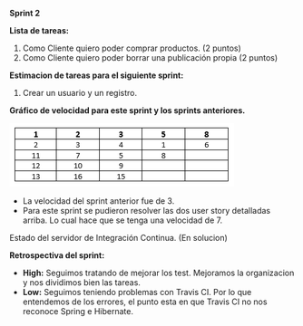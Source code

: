 **Sprint 2**

**Lista de tareas:**
1. Como Cliente quiero poder comprar productos. (2 puntos)
2. Como Cliente quiero poder borrar una publicación propia (2 puntos)

**Estimacion de tareas para el siguiente sprint:**
1. Crear un usuario y un registro.

**Gráfico de velocidad para este sprint y los sprints anteriores.**

![Grafico](/Images-Sprint/Grafico.PNG)

* La velocidad del sprint anterior fue de 3.
* Para este sprint se pudieron resolver las dos user story detalladas arriba. Lo cual hace que se tenga una velocidad de 7.

Estado del servidor de Integración Continua. (En solucion)

**Retrospectiva del sprint:**
* **High:** Seguimos tratando de mejorar los test. Mejoramos la organizacion y nos dividimos bien las tareas.
* **Low:** Seguimos teniendo problemas con Travis CI. Por lo que entendemos de los errores, el punto esta en que Travis CI no nos reconoce Spring e Hibernate. 
